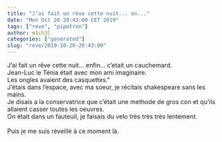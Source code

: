 ```yaml
---
title: "J’ai fait un rêve cette nuit... en..."
date: "Mon Oct 28 20:43:00 CET 2019"
tags: ["reve", "pipotron"]
author: m1ch3l
categories: ["generated"]
slug: "reve/2019-10-28-20:43:00"
---
```


J’ai fait un rêve cette nuit... enfin... c’etait un cauchemard.<br>
Jean-Luc le Ténia était avec mon ami imaginaire.<br>
Les ongles avaient des casquettes."<br>
J’étais dans l’espace, avec ma soeur, je récitais shakespeare sans les mains.<br>
Je disais a la conservatrice que c’était une methode de gros con et qu’ils allaient casser toutes les oeuvres.<br>
On était dans un fauteuil, je faisais du velo très très très lentement.<br>
<br>
Puis je me suis réveillé à ce moment là.<br>
<br>
